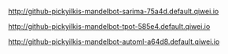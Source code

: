 http://github-pickyilkis-mandelbot-sarima-75a4d.default.qiwei.io

http://github-pickyilkis-mandelbot-tpot-585e4.default.qiwei.io

http://github-pickyilkis-mandelbot-automl-a64d8.default.qiwei.io
